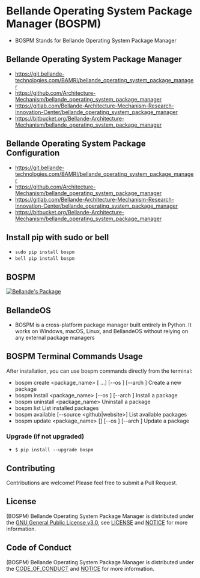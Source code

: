 # Bellande Operating System Package Manager (BOSPM)
- BOSPM Stands for Bellande Operating System Package Manager

## Bellande Operating System Package Manager
- https://git.bellande-technologies.com/BAMRI/bellande_operating_system_package_manager
- https://github.com/Architecture-Mechanism/bellande_operating_system_package_manager
- https://gitlab.com/Bellande-Architecture-Mechanism-Research-Innovation-Center/bellande_operating_system_package_manager
- https://bitbucket.org/Bellande-Architecture-Mechanism/bellande_operating_system_package_manager

## Bellande Operating System Package Configuration
- https://git.bellande-technologies.com/BAMRI/bellande_operating_system_package_manager
- https://github.com/Architecture-Mechanism/bellande_operating_system_package_manager
- https://gitlab.com/Bellande-Architecture-Mechanism-Research-Innovation-Center/bellande_operating_system_package_manager
- https://bitbucket.org/Bellande-Architecture-Mechanism/bellande_operating_system_package_manager

## Install pip with sudo or bell
- `sudo pip install bospm`
- `bell pip install bospm`

## BOSPM
[![Bellande's Package](https://img.shields.io/badge/Bellande's%20Package-BOSPM-blue?style=for-the-badge&logo=python&color=blue)](https://pypi.org/project/bospm)

## BellandeOS
- BOSPM is a cross-platform package manager built entirely in Python. It works on Windows, macOS, Linux, and BellandeOS without relying on any external package managers

## BOSPM Terminal Commands Usage
After installation, you can use bospm commands directly from the terminal:

- bospm create <package_name> <version> <file1> [<file2> ...] [--os <os>] [--arch <arch>]  Create a new package
- bospm install <package_name> <version> [--os <os>] [--arch <arch>]                       Install a package
- bospm uninstall <package_name>                                                           Uninstall a package
- bospm list                                                                               List installed packages
- bospm available [--source <github|website>]                                              List available packages
- bospm update <package_name> [<version>] [--os <os>] [--arch <arch>]                      Update a package

### Upgrade (if not upgraded)
- `$ pip install --upgrade bospm`

## Contributing
Contributions are welcome! Please feel free to submit a Pull Request.

## License
(BOSPM) Bellande Operating System Package Manager is distributed under the [GNU General Public License v3.0](https://www.gnu.org/licenses/gpl-3.0.en.html), see [LICENSE](https://github.com/Architecture-Mechanism/bellande_operating_system_package_manager/blob/main/LICENSE) and [NOTICE](https://github.com/Architecture-Mechanism/bellande_operating_system_package_manager/blob/main/LICENSE) for more information.

## Code of Conduct
(BOSPM) Bellande Operating System Package Manager is distributed under the [CODE_OF_CONDUCT](https://github.com/Architecture-Mechanism/bellande_operating_system_package_manager/blob/main/CODE_OF_CONDUCT.md) and [NOTICE](https://github.com/Architecture-Mechanism/bellande_operating_system_package_manager/blob/main/CODE_OF_CONDUCT.md) for more information.
